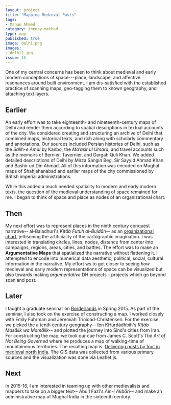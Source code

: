 ```yaml
---
layout: project
title: "Mapping Medieval Pasts"
tags:
- Manan Ahmed
category: theory-method
type: map
published: true
image: delhi.png
images:
- delhi2.jpg
issue: 15
---
```


One of my central concerns has been to think about medieval and early modern
conceptions of space---place, landscape, and affective resonances around built
environment. I am dis-satisfied with the established practice of scanning maps,
geo-tagging them to known geography, and attaching text layers.

## Earlier

An early effort was to take eighteenth- and nineteenth-century maps of Delhi
and render them according to spatial descriptions in textual accounts of the
city. We considered creating and structuring an archive of Delhi that combined
maps, historical texts, and rich along with scholarly commentary and
annotations. Our sources included Persian histories of Delhi, such as the
*Salih-e Amal* by Kanbo, the *Ma’asir ul Umara*, and travel accounts such as
the memoirs of Bernier, Tavernier, and Dargah Quli Khan. We added detailed
descriptions of Delhi by Mirza Sangin Beg, Sir Sayyid Ahmad Khan and Bashir ud
Din Ahmad. All of this information was encoded on Mughal maps of Shahjahanabad
and earlier maps of the city commissioned by British imperial administrations.

While this added a much needed spatiality to modern and early modern texts, the
question of the medieval understanding of space remained for me. I began to
think of space and place as nodes of an organizational chart. 

## Then

My next effort was to represent
places in the ninth century conquest narrative-- al-Baladhuri's *Kitāb Futuh al-Buldān*-- as an [organizational chart](http://www.fastcodesign.com/3026334/this-beautiful-19th-century-org-chart-puts-your-companys-to-shame), jettisoning the artificiality of the cartographic imagination. I was interested in translating circles, lines,
nodes, distance from center into campaigns, regions, areas, cities, and battles. The effort was to make an **Argumentative Maps** that spatialized the narrative  without flattening it. I attempted to encode into numerical data aesthetic, political, social, cultural information in the narrative. My effort ws to get closer to seeing *how* medieval and early modern representations of space can be visualized but also towards making *argumentative* DH projects - projects which go beyond scan and post.

## Later

I taught a graduate seminar on [Borderlands](https://github.com/mananahmed/syllabi/blob/master/borderlands.md) in Spring 2015. As part of the seminar, I also took on the exercise of constructing a map. I worked closely with Emily Fuhrman and Jeremiah Trinidad-Christensen. For the exercise, we picked the a tenth century geography-- Ibn KHurdādhbih's *Kitāb Masālik wa Mamālik*-- and plotted the journey into Sind's cities from Iran. For constructing the map, we took our cue from James C. Scott's *The Art of Not Being Governed* where he produces a map of walking-time of mountaineous territories. The resulting map is: [Delivering posts by foot in medieval north India](http://y-li.me/x/F2015002_CU_BORDERLANDS_MEDIEVAL-MAPPING/). The GIS data was collected from various primary sources and the visualization was done via Leaflet.js. 

## Next

In 2015-16, I am interested in teaming up with other medievalists and mappers to take on a bigger text-- Abu'l Fazl's *Ain-i Akbāri*-- and make an administrative map of Mughal India in the sixteenth century.
